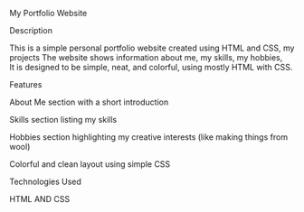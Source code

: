 

My Portfolio Website

Description

This is a simple personal portfolio website created using HTML and CSS, my projects
The website shows information about me, my skills, my hobbies,  
It is designed to be simple, neat, and colorful, using mostly HTML with CSS.

Features

About Me section with a short introduction

Skills section listing my skills

Hobbies section highlighting my creative interests (like making things from wool)


Colorful and clean layout using simple CSS


Technologies Used

HTML AND CSS
